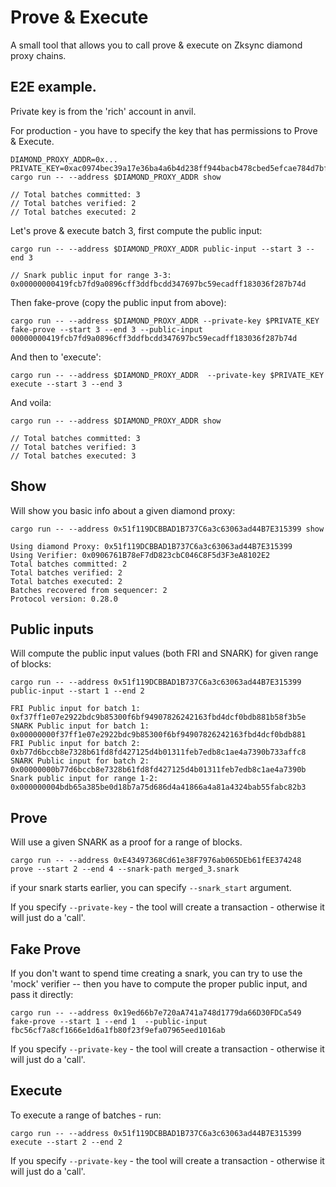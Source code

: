 # Prove & Execute
A small tool that allows you to call prove & execute on Zksync diamond proxy chains.

## E2E example.


Private key is from the 'rich' account in anvil.

For production - you have to specify the key that has permissions to Prove & Execute.

```shell
DIAMOND_PROXY_ADDR=0x...
PRIVATE_KEY=0xac0974bec39a17e36ba4a6b4d238ff944bacb478cbed5efcae784d7bf4f2ff80
cargo run -- --address $DIAMOND_PROXY_ADDR show 

// Total batches committed: 3
// Total batches verified: 2 
// Total batches executed: 2
```

Let's prove & execute batch 3, first compute the public input:

```shell
cargo run -- --address $DIAMOND_PROXY_ADDR public-input --start 3 --end 3

// Snark public input for range 3-3: 0x00000000419fcb7fd9a0896cff3ddfbcdd347697bc59ecadff183036f287b74d
```

Then fake-prove (copy the public input from above):

```shell
cargo run -- --address $DIAMOND_PROXY_ADDR --private-key $PRIVATE_KEY fake-prove --start 3 --end 3 --public-input 00000000419fcb7fd9a0896cff3ddfbcdd347697bc59ecadff183036f287b74d
```

And then to 'execute':

```shell
cargo run -- --address $DIAMOND_PROXY_ADDR  --private-key $PRIVATE_KEY execute --start 3 --end 3
```

And voila:

```shell
cargo run -- --address $DIAMOND_PROXY_ADDR show 

// Total batches committed: 3
// Total batches verified: 3 
// Total batches executed: 3
```




## Show

Will show you basic info about a given diamond proxy:

```shell
cargo run -- --address 0x51f119DCBBAD1B737C6a3c63063ad44B7E315399 show
```


```
Using diamond Proxy: 0x51f119DCBBAD1B737C6a3c63063ad44B7E315399
Using Verifier: 0x0906761B78eF7dD823cbC046C8F5d3F3eA8102E2
Total batches committed: 2
Total batches verified: 2
Total batches executed: 2
Batches recovered from sequencer: 2
Protocol version: 0.28.0
```

## Public inputs

Will compute the public input values (both FRI and SNARK) for given range of blocks:

```shell
cargo run -- --address 0x51f119DCBBAD1B737C6a3c63063ad44B7E315399 public-input --start 1 --end 2
```

```
FRI Public input for batch 1: 0xf37ff1e07e2922bdc9b85300f6bf94907826242163fbd4dcf0bdb881b58f3b5e
SNARK Public input for batch 1: 0x00000000f37ff1e07e2922bdc9b85300f6bf94907826242163fbd4dcf0bdb881
FRI Public input for batch 2: 0xb77d6bccb8e7328b61fd8fd427125d4b01311feb7edb8c1ae4a7390b733affc8
SNARK Public input for batch 2: 0x00000000b77d6bccb8e7328b61fd8fd427125d4b01311feb7edb8c1ae4a7390b
Snark public input for range 1-2: 0x000000004bdb65a385be0d18b7a75d686d4a41866a4a81a4324bab55fabc82b3
```


## Prove

Will use a given SNARK as a proof for a range of blocks.
```
cargo run -- --address 0xE43497368Cd61e38F7976ab065DEb61fEE374248 prove --start 2 --end 4 --snark-path merged_3.snark
```

if your snark starts earlier, you can specify `--snark_start` argument.

If you specify `--private-key` - the tool will create a transaction - otherwise it will just do a 'call'.

## Fake Prove

If you don't want to spend time creating a snark, you can try to use the 'mock' verifier -- then you have to compute the proper public input, and pass it directly:


```
cargo run -- --address 0x19ed66b7e720aA741a748d1779da66D30FDCa549  fake-prove --start 1 --end 1  --public-input fbc56cf7a8cf1666e1d6a1fb80f23f9efa07965eed1016ab
```

If you specify `--private-key` - the tool will create a transaction - otherwise it will just do a 'call'.


## Execute

To execute a range of batches - run: 

```
cargo run -- --address 0x51f119DCBBAD1B737C6a3c63063ad44B7E315399  execute --start 2 --end 2
```

If you specify `--private-key` - the tool will create a transaction - otherwise it will just do a 'call'.
